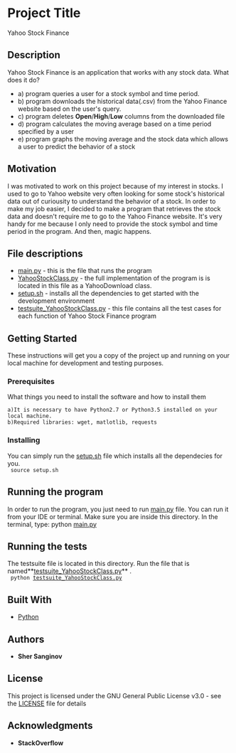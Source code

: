 # Project Title

Yahoo Stock Finance

## Description

Yahoo Stock Finance is an application that works with any stock data. What does it do?

* a) program queries a user for a stock symbol and time period.
* b) program downloads the historical data(.csv) from the Yahoo Finance website based on the user's query.
* c) program deletes **Open**/**High**/**Low** columns from the downloaded file
* d) program calculates the moving average based on a time period specified by a user
* e) program graphs the moving average and the stock data which allows a user to predict the behavior of a stock


## Motivation

I was motivated to work on this project because of my interest in stocks. I used to go to Yahoo website
very often looking for some stock's historical data out of curiousity to understand
the behavior of a stock. In order to make my job easier, I decided to make a program that
 retrieves the stock data and doesn't require me to go to the Yahoo Finance website. It's very handy
 for me because I only need to provide the stock symbol and time period in the program. And then, magic
 happens.

## File descriptions

* [main.py](main.py) - this is the file that runs the program
* [YahooStockClass.py](YahooStockClass.py) - the full implementation of the program is is located in this file as a YahooDownload class.
* [setup.sh](setup.sh) - installs all the dependencies to get started with the development environment
* [testsuite_YahooStockClass.py](testsuite_YahooStockClass.py) - this file contains all the test cases for each function of Yahoo Stock Finance program


## Getting Started

These instructions will get you a copy of the project up and running on your local machine for development and testing purposes.


### Prerequisites

What things you need to install the software and how to install them

```
a)It is necessary to have Python2.7 or Python3.5 installed on your local machine.
b)Required libraries: wget, matlotlib, requests
```

### Installing

You can simply run the [setup.sh](setup.sh) file which installs all the dependecies for you.
<br /> <code> source setup.sh </code>


## Running the program

In order to run the program, you just need to run [main.py](main.py) file. You can run it from your IDE or terminal.
Make sure you are inside this directory. In the terminal, type:
python [main.py](main.py)

## Running the tests

The testsuite file is located in this directory.
 Run the file that is named**[testsuite_YahooStockClass.py](testsuite_YahooStockClass.py)** .
 <br /> <code> python [testsuite_YahooStockClass.py](testsuite_YahooStockClass.py)</code>


## Built With

* [Python](https://www.python.org/)


## Authors

* **Sher Sanginov**



## License

This project is licensed under the GNU General Public License v3.0 - see the [LICENSE](LICENSE) file for details

## Acknowledgments

* **StackOverflow**

